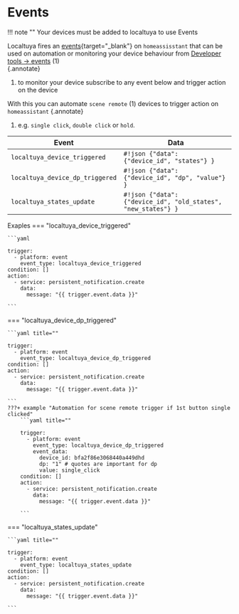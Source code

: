 # Events
!!! note ""
    Your devices must be added to localtuya to use Events

Localtuya fires an [events](https://www.home-assistant.io/docs/configuration/events/){target="_blank"} on `homeassisstant` 
that can be used on automation or monitoring your device behaviour from [Developer tools -> events](https://my.home-assistant.io/redirect/developer_events/) (1)<Br>
{.annotate}

1. to monitor your device subscribe to any event below and trigger action on the device

With this you can automate `scene remote` (1) devices to trigger action on `homeassistant`
{.annotate}

1. e.g. `single click`, `double click` or `hold`.

| Event                             | Data                                  
| --------------------------------- | ------------------------------------ 
| `localtuya_device_triggered`      | `#!json {"data": {"device_id", "states"} }`                   
| `localtuya_device_dp_triggered`   | `#!json {"data": {"device_id", "dp", "value"} }`              
| `localtuya_states_update`         | `#!json {"data": {"device_id", "old_states", "new_states"} }` 

Exaples 
=== "localtuya_device_triggered"

    ```yaml

    trigger:
      - platform: event
        event_type: localtuya_device_triggered
    condition: []
    action:
      - service: persistent_notification.create
        data:
          message: "{{ trigger.event.data }}"

    ```

=== "localtuya_device_dp_triggered"

    ```yaml title=""
    
    trigger:
      - platform: event
        event_type: localtuya_device_dp_triggered
    condition: []
    action:
      - service: persistent_notification.create
        data:
          message: "{{ trigger.event.data }}"

    ```
    ???+ example "Automation for scene remote trigger if 1st button single clicked"
        ```yaml title=""
        
        trigger:
          - platform: event
            event_type: localtuya_device_dp_triggered
            event_data:
              device_id: bfa2f86e3068440a449dhd
              dp: "1" # quotes are important for dp
              value: single_click 
        condition: []
        action:
          - service: persistent_notification.create
            data:
              message: "{{ trigger.event.data }}"

        ```

=== "localtuya_states_update"

    ```yaml title=""

    trigger:
      - platform: event
        event_type: localtuya_states_update
    condition: []
    action:
      - service: persistent_notification.create
        data:
          message: "{{ trigger.event.data }}"

    ```